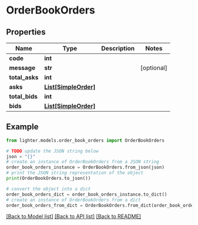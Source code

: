 # OrderBookOrders


## Properties

Name | Type | Description | Notes
------------ | ------------- | ------------- | -------------
**code** | **int** |  | 
**message** | **str** |  | [optional] 
**total_asks** | **int** |  | 
**asks** | [**List[SimpleOrder]**](SimpleOrder.md) |  | 
**total_bids** | **int** |  | 
**bids** | [**List[SimpleOrder]**](SimpleOrder.md) |  | 

## Example

```python
from lighter.models.order_book_orders import OrderBookOrders

# TODO update the JSON string below
json = "{}"
# create an instance of OrderBookOrders from a JSON string
order_book_orders_instance = OrderBookOrders.from_json(json)
# print the JSON string representation of the object
print(OrderBookOrders.to_json())

# convert the object into a dict
order_book_orders_dict = order_book_orders_instance.to_dict()
# create an instance of OrderBookOrders from a dict
order_book_orders_from_dict = OrderBookOrders.from_dict(order_book_orders_dict)
```
[[Back to Model list]](../README.md#documentation-for-models) [[Back to API list]](../README.md#documentation-for-api-endpoints) [[Back to README]](../README.md)


